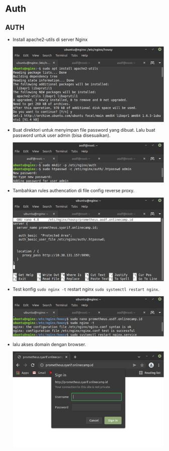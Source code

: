 # Auth

## AUTH

-   Install apache2-utils di server Nginx

    ![gambar](assets/1au.png)

-   Buat direktori untuk menyimpan file password yang dibuat. Lalu buat password untuk user admin (bisa disesuaikan).

    ![gambar](assets/2au.png)

-   Tambahkan rules authencation di file config reverse proxy.

    ![gambar](assets/3au.png)

-   Test konfig `sudo nginx -t` restart nginx `sudo systemctl restart nginx`.

    ![gambar](assets/4au.png)

-   lalu akses domain dengan browser.

    ![gambar](assets/5au.png)
